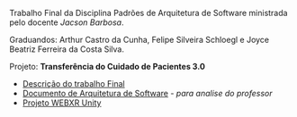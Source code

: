 Trabalho Final da Disciplina Padrões de Arquitetura de Software ministrada pelo docente <i>Jacson Barbosa</i>. 

Graduandos: Arthur Castro da Cunha, Felipe Silveira Schloegl e Joyce Beatriz Ferreira da Costa Silva.

Projeto: <b>Transferência do Cuidado de Pacientes 3.0</b>

- [Descrição do trabalho Final](https://docs.google.com/document/d/1mjfHMmuqEhak13JCuxc29DPbRSkCzAYpRMpAXkSkcFM/edit) 
- [Documento de Arquitetura de Software](https://docs.google.com/document/d/1r-WKgARDs5XG9AgJz_4WX3IK-rZhdjgkbNN0hu41mqs/edit?usp=sharing) - <i>para analise do professor</i>
- [Projeto WEBXR Unity](https://drive.google.com/drive/folders/1H463oVgpSFFGHN4fHcrsMe4mdx1A4X4i?usp=share_link)
